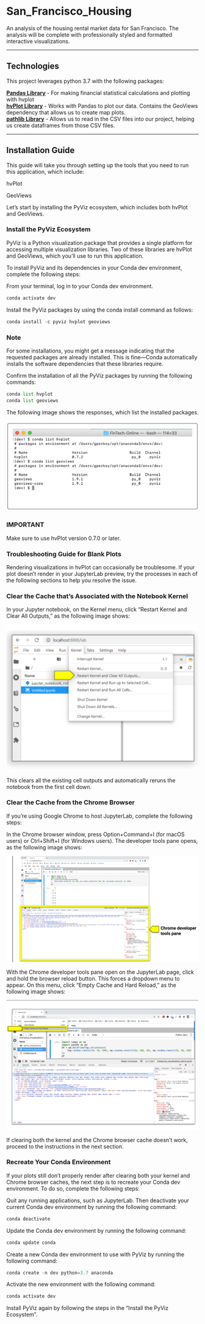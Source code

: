 # San_Francisco_Housing
An analysis of the housing rental market data for San Francisco. The analysis will be complete with professionally styled and formatted interactive visualizations.

---

## Technologies

This project leverages python 3.7 with the following packages:

**[Pandas Library](https://pandas.pydata.org/)** - For making financial statistical calculations and plotting with hvplot<br>
**[hvPlot Library](https://hvplot.holoviz.org/)** - Works with Pandas to plot our data. Contains the GeoViews dependency that allows us to create map plots.<br>
**[pathlib Library](https://pathlib.readthedocs.io/en/pep428/)** - Allows us to read in the CSV files into our project, helping us create dataframes from those CSV files.

---

## Installation Guide

This guide will take you through setting up the tools that you need to run this application, which include:

hvPlot

GeoViews

Let’s start by installing the PyViz ecosystem, which includes both hvPlot and GeoViews.

### Install the PyViz Ecosystem

PyViz is a Python visualization package that provides a single platform for accessing multiple visualization libraries. Two of these libraries are hvPlot and GeoViews, which you’ll use to run this application.

To install PyViz and its dependencies in your Conda dev environment, complete the following steps:

From your terminal, log in to your Conda dev environment.

```python
conda activate dev
```

Install the PyViz packages by using the conda install command as follows:

```python
conda install -c pyviz hvplot geoviews
```

### Note
For some installations, you might get a message indicating that the requested packages are already installed. This is fine—Conda automatically installs the software dependencies that these libraries require.

Confirm the installation of all the PyViz packages by running the following commands:

```python
conda list hvplot
conda list geoviews
```

The following image shows the responses, which list the installed packages.

![List hvplot and geoviews](list_hv_gv.png)

### IMPORTANT

Make sure to use hvPlot version 0.7.0 or later.

### Troubleshooting Guide for Blank Plots

Rendering visualizations in hvPlot can occasionally be troublesome. If your plot doesn’t render in your JupyterLab preview, try the processes in each of the following sections to help you resolve the issue.

### Clear the Cache that’s Associated with the Notebook Kernel

In your Jupyter notebook, on the Kernel menu, click “Restart Kernel and Clear All Outputs,” as the following image shows:

![Restart Kernel](restart_kernel.png)

This clears all the existing cell outputs and automatically reruns the notebook from the first cell down.

### Clear the Cache from the Chrome Browser

If you’re using Google Chrome to host JupyterLab, complete the following steps:

In the Chrome browser window, press Option+Command+I (for macOS users) or Ctrl+Shift+I (for Windows users). The developer tools pane opens, as the following image shows:

![Clear Cache](clear_cache.png)

With the Chrome developer tools pane open on the JupyterLab page, click and hold the browser reload button. This forces a dropdown menu to appear. On this menu, click “Empty Cache and Hard Reload,” as the following image shows:

![Hard Reload](hard_reload.png)

If clearing both the kernel and the Chrome browser cache doesn’t work, proceed to the instructions in the next section.

### Recreate Your Conda Environment

If your plots still don’t properly render after clearing both your kernel and Chrome browser caches, the next step is to recreate your Conda dev environment. To do so, complete the following steps:

Quit any running applications, such as JupyterLab. Then deactivate your current Conda dev environment by running the following command:

```python
conda deactivate
```

Update the Conda dev environment by running the following command:

```python
conda update conda
```

Create a new Conda dev environment to use with PyViz by running the following command:

```python
conda create -n dev python=3.7 anaconda
```

Activate the new environment with the following command:

```python
conda activate dev
```

Install PyViz again by following the steps in the “Install the PyViz Ecosystem”.

